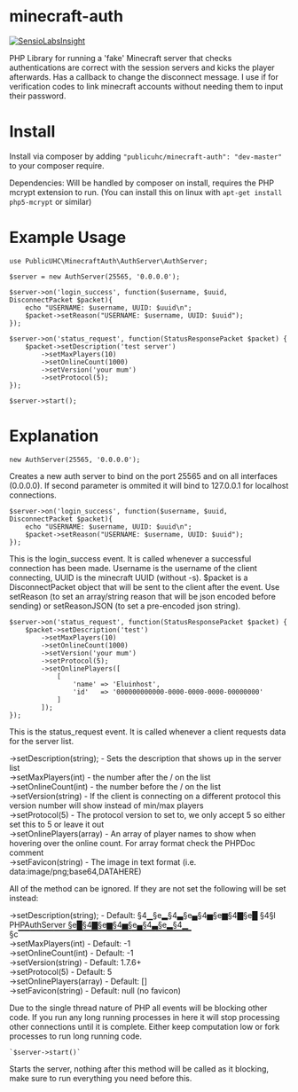 minecraft-auth
==============

[![SensioLabsInsight](https://insight.sensiolabs.com/projects/eb2f9934-6463-43c2-8b21-1efb511cfd82/small.png)](https://insight.sensiolabs.com/projects/eb2f9934-6463-43c2-8b21-1efb511cfd82)

PHP Library for running a 'fake' Minecraft server that checks authentications are correct with the session servers and 
kicks the player afterwards. Has a callback to change the disconnect message. I use if for verification codes to link minecraft
accounts without needing them to input their password.

Install
=======

Install via composer by adding `"publicuhc/minecraft-auth": "dev-master"` to your composer require.

Dependencies: Will be handled by composer on install, requires the PHP mcrypt extension to run. (You can install this on linux with `apt-get install php5-mcrypt` or similar)

Example Usage
=============

    use PublicUHC\MinecraftAuth\AuthServer\AuthServer;

    $server = new AuthServer(25565, '0.0.0.0');
    
    $server->on('login_success', function($username, $uuid, DisconnectPacket $packet){
        echo "USERNAME: $username, UUID: $uuid\n";
        $packet->setReason("USERNAME: $username, UUID: $uuid");
    });
    
    $server->on('status_request', function(StatusResponsePacket $packet) {
        $packet->setDescription('test server')
            ->setMaxPlayers(10)
            ->setOnlineCount(1000)
            ->setVersion('your mum')
            ->setProtocol(5);
    });
    
    $server->start();
    
Explanation
===========

    new AuthServer(25565, '0.0.0.0');
    
Creates a new auth server to bind on the port 25565 and on all interfaces (0.0.0.0). 
If second parameter is ommited it will bind to 127.0.0.1 for localhost connections.

    $server->on('login_success', function($username, $uuid, DisconnectPacket $packet){
        echo "USERNAME: $username, UUID: $uuid\n";
        $packet->setReason("USERNAME: $username, UUID: $uuid");
    });
    
This is the login_success event. It is called whenever a successful connection has been made.
Username is the username of the client connecting, UUID is the minecraft UUID (without -s). $packet is a DisconnectPacket
object that will be sent to the client after the event. Use setReason (to set an array/string reason that will be json encoded before sending) 
or setReasonJSON (to set a pre-encoded json string). 

    $server->on('status_request', function(StatusResponsePacket $packet) {
        $packet->setDescription('test')
            ->setMaxPlayers(10)
            ->setOnlineCount(1000)
            ->setVersion('your mum')
            ->setProtocol(5);
            ->setOnlinePlayers([
                [
                    'name' => 'Eluinhost',
                    'id'   => '000000000000-0000-0000-0000-00000000'
                ]
            ]);
    });
    
This is the status_request event. It is called whenever a client requests data for the server list.

->setDescription(string); - Sets the description that shows up in the server list  
->setMaxPlayers(int)      - the number after the / on the list  
->setOnlineCount(int)     - the number before the / on the list  
->setVersion(string)      - If the client is connecting on a different protocol this version number will show instead of min/max players  
->setProtocol(5)          - The protocol version to set to, we only accept 5 so either set this to 5 or leave it out   
->setOnlinePlayers(array) - An array of player names to show when hovering over the online count. For array format check the PHPDoc comment   
->setFavicon(string)      - The image in text format (i.e. data:image/png;base64,DATAHERE)     

All of the method can be ignored. If they are not set the following will be set instead:

->setDescription(string); - Default: §4▁§e▂§4▃§e▄§4▅§e▆§4▇§e█ §4§l   PHPAuthServer   §e█§4▇§e▆§4▅§e▄§4▃§e▂§4▁ §c▔▔▔▔▔▔▔▔▔▔▔▔▔▔▔▔▔▔▔▔▔▔▔▔▔▔▔▔▔  
->setMaxPlayers(int)      - Default: -1  
->setOnlineCount(int)     - Default: -1  
->setVersion(string)      - Default: 1.7.6+  
->setProtocol(5)          - Default: 5  
->setOnlinePlayers(array) - Default: []  
->setFavicon(string)      - Default: null (no favicon)  
    
Due to the single thread nature of PHP all events will be blocking other code. If you run any
long running processes in here it will stop processing other connections until it is complete. Either keep computation low or fork
processes to run long running code.

    `$server->start()`
    
Starts the server, nothing after this method will be called as it blocking, make sure to run everything you need before this.